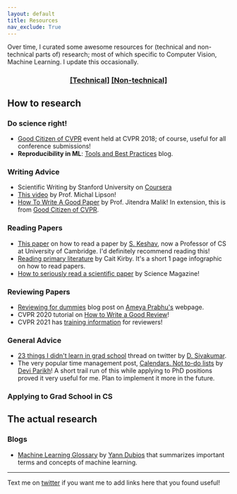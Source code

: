 ```yaml
---
layout: default
title: Resources
nav_exclude: True
---
```


Over time, I curated some awesome resources for (technical and non-technical parts of) research; most of which specific to Computer Vision, Machine Learning. I update this occasionally.

<div align="center" markdown="1">

### [[Technical]](#the-actual-research) [[Non-technical]](#how-to-research)

</div>

## How to research

### Do science right!

- [Good Citizen of CVPR](https://www.cc.gatech.edu/~parikh/citizenofcvpr/) event held at CVPR 2018; of course, useful for all conference submissions!
- **Reproducibility in ML**: [Tools and Best Practices](https://www.cs.mcgill.ca/~ksinha4/practices_for_reproducibility/) blog.

### Writing Advice

- Scientific Writing by Stanford University on [Coursera](https://www.coursera.org/learn/sciwrite)
- [This video](https://www.youtube.com/watch?v=LP-LcFQlEyo) by Prof. Michal Lipson!
- [How To Write A Good Paper](https://www.cc.gatech.edu/~parikh/citizenofcvpr/static/slides/malik_write_good_paper.pdf) by Prof. Jitendra Malik! In extension, this is from [Good Citizen of CVPR](https://www.cc.gatech.edu/~parikh/citizenofcvpr/).

### Reading Papers

- [This paper](https://web.stanford.edu/class/ee384m/Handouts/HowtoReadPaper.pdf) on how to read a paper by [S. Keshav](https://scholar.google.ca/citations?user=-EMkK7QAAAAJ&hl=en), now a Professor of CS at University of Cambridge. I'd definitely recommend reading this!
- [Reading primary literature](https://caitkirby.com/resources/reading-primary-literature.html) by Cait Kirby. It's a short 1 page infographic on how to read papers.  
- [How to seriously read a scientific paper](https://www.sciencemag.org/careers/2016/03/how-seriously-read-scientific-paper) by Science Magazine!


### Reviewing Papers

- [Reviewing for dummies](https://drimpossible.github.io/blog/life/reviewing_for_dummies/) blog post on [Ameya Prabhu's](https://drimpossible.github.io/about) webpage.
- CVPR 2020 tutorial on [How to Write a Good Review](https://sites.google.com/view/making-reviews-great-again)!
- CVPR 2021 has [training information](http://luthuli.cs.uiuc.edu/~daf/cvPR21trainingmaterials/) for reviewers!

### General Advice

- [23 things I didn't learn in grad school](https://twitter.com/dsivakumar/timelines/1328255107599802368) thread on twitter by [D. Sivakumar](https://twitter.com/dsivakumar).
- The very popular time management post, [Calendars. Not to-do lists](https://blog.usejournal.com/calendar-in-stead-of-to-do-lists-9ada86a512dd) by [Devi Parikh](https://www.cc.gatech.edu/~parikh/)! A short trail run of this while applying to PhD positions proved it very useful for me. Plan to implement it more in the future.

### Applying to Grad School in CS


## The actual research

### Blogs

- [Machine Learning Glossary](https://yanndubs.github.io/machine-learning-glossary/) by [Yann Dubios](https://yanndubs.github.io/about/) that summarizes important terms and concepts of machine learning.



--------------------------------------------------------------------------------

Text me on [twitter](https://twitter.com/tkasarla_) if you want me to add links here that you found useful!
